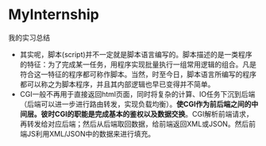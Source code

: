 # MyInternship
我的实习总结


- 其实呢，脚本(script)并不一定就是脚本语言编写的。脚本描述的是一类程序的特征：为了完成某一任务，用程序实现批量执行一组常用逻辑的组合。凡是符合这一特征的程序都可称作脚本。当然，时至今日，脚本语言所编写的程序都可以称之为脚本程序，并且其内部逻辑也早已变得并不简单。
- CGI一般不再用于直接返回html页面，同时将复杂的计算、IO任务下沉到后端（后端可以进一步进行路由转发，实现负载均衡）。**使CGI作为前后端之间的中间层。彼时CGI的职能是完成基本的鉴权以及数据交换**。CGI解析前端请求，再转发给对应后端；然后从后端取回数据，给前端返回XML或JSON。然后前端JS利用XML/JSON中的数据来进行填充。
